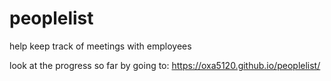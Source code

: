 # peoplelist
help keep track of meetings with employees

look at the progress so far by going to: https://oxa5120.github.io/peoplelist/
